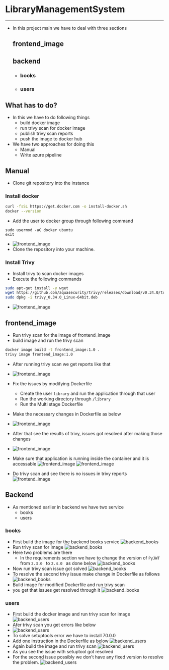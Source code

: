 # LibraryManagementSystem
--------------------------
* In this project main we have to deal with three sections
  ## frontend_image
  ## backend
    * ### books
    * ### users
## What has to do?
* In this we have to do following things
  * build docker image
  * run trivy scan for docker image
  * publish trivy scan reports  
  * push the image to docker hub
* We have two approaches for doing this 
  * Manual 
  * Write azure pipeline
## Manual
* Clone git repository into the instance

### Install docker
```sh
curl -fsSL https://get.docker.com -o install-docker.sh
docker --version
```
* Add the user to docker group through following command
```  
sudo usermod -aG docker ubuntu
exit 
```
* ![frontend_image](images/library1.png)
* Clone the repository into your machine.

### Install Trivy
* Install trivy to scan docker images
* Execute the following commands 
```sh
sudo apt-get install -y wget
wget https://github.com/aquasecurity/trivy/releases/download/v0.34.0/trivy_0.34.0_Linux-64bit.deb
sudo dpkg -i trivy_0.34.0_Linux-64bit.deb
```
* ![frontend_image](images/library2.png)

## frontend_image
* Run trivy scan for the image of frontend_image
* build image and run the trivy scan 
```sh
docker image build -t frontend_image:1.0 .
trivy image frontend_image:1.0
```
* After running trivy scan we get reports like that
* ![frontend_image](images/library3.png)
* Fix the issues by modifying Dockerfile 
  * Create the user `library` and run the application through that user
  * Run the working directory through `/library`
  * Run the Multi stage Dockerfile
* Make the necessary changes in Dockerfile as below
* ![frontend_image](images/library4.png)
* After that see the results of trivy, issues got resolved after making those changes
* ![frontend_image](images/library5.png)
* Make sure that application is running inside the container and it is accessable
![frontend_image](images/library20.png)
![frontend_image](images/library21.png)

* Do trivy scan and see there is no issues in trivy reports
![frontend_image](images/library12.jpg)
## Backend
* As mentioned earlier in backend we have two service
  * books 
  * users
### books
* First build the image for the backend books service
![backend_books](images/library7.png)
* Run trivy scan for image 
![backend_books](images/library8.png)
* Here two problems are there 
  * In the requirements section we have to change the version of `PyJWT` from `2.3.0 `  to `2.4.0 ` as done below
  ![backend_books](images/library10.png)
* Now run trivy scan issue got solved
![backend_books](images/library11.png)
* To resolve the second trivy issue make change in Dockerfile as follows
![backend_books](images/library13.png)
* Build image for modified Dockerfile and run trivy scan 
* you get that issues get resolved through it
![backend_books](images/library14.png)
### users
* First build the docker image and run trivy scan for image
![backend_users](images/library15.png)
* Afer trivy scan you get errors like below
* ![backend_users](images/library16.png)
* To solve setuptools error we have to install 70.0.0 
* Add one instruction in the Dockerfile as below
![backend_users](images/library17.png)
* Again build the image and run trivy scan
![backend_users](images/library18.png)
* As you see the issue with setuptool got resolved
* For the second issue possibly we don't have any fixed version to resolve the problem.
![backend_users](images/library19.png)
